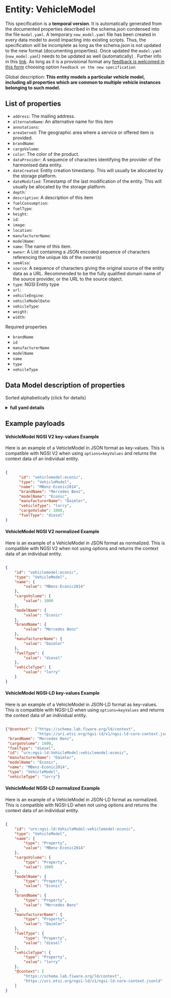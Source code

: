 Entity: VehicleModel  
====================  
This specification is a **temporal version**. It is automatically generated from the  documented properties described in the schema.json condensed into the file `model.yaml`. A temporary `new_model.yaml` file has been created in every data model to avoid impacting into existing scripts. Thus, the specification will be incomplete as long as the schema.json is not updated to the new format (documenting properties). Once updated the `model.yaml` (`new_model.yaml`) needs to be updated as well (automatically) . Further info in this [link](https://github.com/smart-data-models/data-models/blob/master/specs/warning_message_new_spec.md). As long as it is a provisional format any [feedback is welcomed in this form](https://smartdatamodels.org/index.php/submit-an-issue-2/) choosing option `Feedback on the new specification`  
Global description: **This entity models a particular vehicle model, including all properties which are common to multiple vehicle instances belonging to such model.**  

## List of properties  

- `address`: The mailing address.  - `alternateName`: An alternative name for this item  - `annotations`:   - `areaServed`: The geographic area where a service or offered item is provided.  - `brandName`:   - `cargoVolume`:   - `color`: The color of the product.  - `dataProvider`: A sequence of characters identifying the provider of the harmonised data entity.  - `dateCreated`: Entity creation timestamp. This will usually be allocated by the storage platform.  - `dateModified`: Timestamp of the last modification of the entity. This will usually be allocated by the storage platform.  - `depth`:   - `description`: A description of this item  - `fuelConsumption`:   - `fuelType`:   - `height`:   - `id`:   - `image`:   - `location`:   - `manufacturerName`:   - `modelName`:   - `name`: The name of this item.  - `owner`: A List containing a JSON encoded sequence of characters referencing the unique Ids of the owner(s)  - `seeAlso`:   - `source`: A sequence of characters giving the original source of the entity data as a URL. Recommended to be the fully qualified domain name of the source provider, or the URL to the source object.  - `type`: NGSI Entity type  - `url`:   - `vehicleEngine`:   - `vehicleModelDate`:   - `vehicleType`:   - `weight`:   - `width`:     
Required properties  
- `brandName`  - `id`  - `manufacturerName`  - `modelName`  - `name`  - `type`  - `vehicleType`  ## Data Model description of properties  
Sorted alphabetically (click for details)  
<details><summary><strong>full yaml details</strong></summary>    
```yaml  
VehicleModel:    
  description: 'This entity models a particular vehicle model, including all properties which are common to multiple vehicle instances belonging to such model.'    
  properties:    
    address:    
      description: 'The mailing address.'    
      properties:    
        addressCountry:    
          description: 'Property. The country. For example, Spain. Model:''https://schema.org/Text'''    
          type: string    
        addressLocality:    
          description: 'Property. The locality in which the street address is, and which is in the region. Model:''https://schema.org/Text'''    
          type: string    
        addressRegion:    
          description: 'Property. The region in which the locality is, and which is in the country. Model:''https://schema.org/Text'''    
          type: string    
        areaServed:    
          description: 'Property. The geographic area where a service or offered item is provided. Model:''https://schema.org/Text'''    
          type: string    
        postOfficeBoxNumber:    
          description: 'Property. The post office box number for PO box addresses. For example, Spain. Model:''https://schema.org/Text'''    
          type: string    
        postalCode:    
          description: 'Property. The postal code. For example, Spain. Model:''https://schema.org/Text'''    
          type: string    
        streetAddress:    
          description: 'Property. The street address. Model:''https://schema.org/Text'''    
          type: string    
      type: Property    
    alternateName:    
      description: 'An alternative name for this item'    
      type: Property    
    annotations:    
      description: 'Annotations about the item'    
      items:    
        type: string    
      type: Property    
      x-ngsi:    
        model: https://schema.org/Text    
    areaServed:    
      description: 'The geographic area where a service or offered item is provided'    
      type: Property    
      x-ngsi:    
        model: https://schema.org/Text    
    brandName:    
      description: 'Vehicle''s brand name'    
      type: Property    
      x-ngsi:    
        model: https://schema.org/brand.    
    cargoVolume:    
      description: 'The available volume for cargo or luggage. For automobiles, this is usually the trunk volume. If only a single value is provided (type Number) it will refer to the maximum volume.'    
      minimum: 0    
      type: Property    
      x-ngsi:    
        model: https://schema.org/cargoVolume    
        units: Liters    
    color:    
      description: 'The color of the product'    
      type: Property    
      x-ngsi:    
        model: https://schema.org/color    
    dataProvider:    
      description: 'A sequence of characters identifying the provider of the harmonised data entity.'    
      type: Property    
    dateCreated:    
      description: 'Entity creation timestamp. This will usually be allocated by the storage platform.'    
      format: date-time    
      type: Property    
    dateModified:    
      description: 'Timestamp of the last modification of the entity. This will usually be allocated by the storage platform.'    
      format: date-time    
      type: Property    
    depth:    
      description: 'Vehicle''s depth'    
      minimum: 0    
      type: Property    
      x-ngsi:    
        model: https://schema.org/depth.    
    description:    
      description: 'A description of this item'    
      type: Property    
    fuelConsumption:    
      description: 'The amount of fuel consumed for traveling a particular distance or temporal duration with the given vehicle (e.g. liters per 100 km)'    
      minimum: 0    
      type: Property    
      x-ngsi:    
        model: https://schema.org/fuelConsumption    
        units: 'liters per 100 kilometer'    
    fuelType:    
      description: 'The type of fuel suitable for the engine or engines of the vehicle. Enum:''autogas, biodiesel ethanol, cng, diesel, electric, gasoline, hybrid electric/diesel, hybrid electric/petrol, hydrogen, lpg, petrol, petrol(unleaded), petrol(leaded), other'''    
      enum:    
        - autogas    
        - biodiesel    
        - cng    
        - diesel    
        - electric    
        - ethanol    
        - gasoline    
        - 'hybrid electric/diesel'    
        - 'hybrid electric/petrol'    
        - hydrogen    
        - lpg    
        - petrol    
        - petrol(unleaded)    
        - petrol(leaded)    
        - other    
      type: Property    
      x-ngsi:    
        model: https://schema.org/DateTime    
    height:    
      description: 'Vehicle''s height'    
      minimum: 0    
      type: Property    
      x-ngsi:    
        model: https://schema.org/height.    
    id:    
      anyOf: &vehiclemodel_-_properties_-_owner_-_items_-_anyof    
        - description: 'Property. Identifier format of any NGSI entity'    
          maxLength: 256    
          minLength: 1    
          pattern: ^[\w\-\.\{\}\$\+\*\[\]`|~^@!,:\\]+$    
          type: string    
        - description: 'Property. Identifier format of any NGSI entity'    
          format: uri    
          type: string    
      description: 'Unique identifier of the entity'    
      type: Property    
    image:    
      description: 'An image of the item'    
      format: uri    
      type: Property    
      x-ngsi:    
        model: https://schema.org/URL    
    location:    
      $id: https://geojson.org/schema/Geometry.json    
      $schema: "http://json-schema.org/draft-07/schema#"    
      oneOf:    
        - properties:    
            bbox:    
              items:    
                type: number    
              minItems: 4    
              type: array    
            coordinates:    
              items:    
                type: number    
              minItems: 2    
              type: array    
            type:    
              enum:    
                - Point    
              type: string    
          required:    
            - type    
            - coordinates    
          title: 'GeoJSON Point'    
          type: object    
        - properties:    
            bbox:    
              items:    
                type: number    
              minItems: 4    
              type: array    
            coordinates:    
              items:    
                items:    
                  type: number    
                minItems: 2    
                type: array    
              minItems: 2    
              type: array    
            type:    
              enum:    
                - LineString    
              type: string    
          required:    
            - type    
            - coordinates    
          title: 'GeoJSON LineString'    
          type: object    
        - properties:    
            bbox:    
              items:    
                type: number    
              minItems: 4    
              type: array    
            coordinates:    
              items:    
                items:    
                  items:    
                    type: number    
                  minItems: 2    
                  type: array    
                minItems: 4    
                type: array    
              type: array    
            type:    
              enum:    
                - Polygon    
              type: string    
          required:    
            - type    
            - coordinates    
          title: 'GeoJSON Polygon'    
          type: object    
        - properties:    
            bbox:    
              items:    
                type: number    
              minItems: 4    
              type: array    
            coordinates:    
              items:    
                items:    
                  type: number    
                minItems: 2    
                type: array    
              type: array    
            type:    
              enum:    
                - MultiPoint    
              type: string    
          required:    
            - type    
            - coordinates    
          title: 'GeoJSON MultiPoint'    
          type: object    
        - properties:    
            bbox:    
              items:    
                type: number    
              minItems: 4    
              type: array    
            coordinates:    
              items:    
                items:    
                  items:    
                    type: number    
                  minItems: 2    
                  type: array    
                minItems: 2    
                type: array    
              type: array    
            type:    
              enum:    
                - MultiLineString    
              type: string    
          required:    
            - type    
            - coordinates    
          title: 'GeoJSON MultiLineString'    
          type: object    
        - properties:    
            bbox:    
              items:    
                type: number    
              minItems: 4    
              type: array    
            coordinates:    
              items:    
                items:    
                  items:    
                    items:    
                      type: number    
                    minItems: 2    
                    type: array    
                  minItems: 4    
                  type: array    
                type: array    
              type: array    
            type:    
              enum:    
                - MultiPolygon    
              type: string    
          required:    
            - type    
            - coordinates    
          title: 'GeoJSON MultiPolygon'    
          type: object    
      title: 'GeoJSON Geometry'    
    manufacturerName:    
      description: 'Vehicle''s manufacturer name'    
      type: Property    
      x-ngsi:    
        model: https://schema.org/Text.    
    modelName:    
      description: 'Vehicle''s model name'    
      type: Property    
      x-ngsi:    
        model: https://schema.org/model.    
    name:    
      description: 'The name of this item.'    
      type: Property    
    owner:    
      description: 'A List containing a JSON encoded sequence of characters referencing the unique Ids of the owner(s)'    
      items:    
        anyOf: *vehiclemodel_-_properties_-_owner_-_items_-_anyof    
        description: 'Property. Unique identifier of the entity'    
      type: Property    
    seeAlso:    
      description: 'list of uri pointing to additional resources about the item'    
      oneOf:    
        - items:    
            - format: uri    
              type: string    
          minItems: 1    
          type: array    
        - format: uri    
          type: string    
      type: Property    
    source:    
      description: 'A sequence of characters giving the original source of the entity data as a URL. Recommended to be the fully qualified domain name of the source provider, or the URL to the source object.'    
      type: Property    
    type:    
      description: 'NGSI Entity type. It has to be VehicleModel'    
      enum:    
        - VehicleModel    
      type: Property    
    url:    
      description: 'URL which provides a description of this vehicle model'    
      format: uri    
      type: Property    
      x-ngsi:    
        model: https://schema.org/URL.    
    vehicleEngine:    
      description: 'Information about the engine or engines of the vehicle'    
      type: Property    
      x-ngsi:    
        model: https://schema.org/vehicleEngine.    
    vehicleModelDate:    
      description: 'The release date of a vehicle model (often used to differentiate versions of the same make and model)'    
      format: date-time    
      type: Property    
      x-ngsi:    
        model: https://schema.org/vehicleModelDate.    
    vehicleType:    
      description: 'Type of vehicle from the point of view of its structural characteristics. This is different than the vehicle category . Enum:''agriculturalVehicle, anyVehicle, articulatedVehicle, bicycle, binTrolley, bus, car, caravan, carOrLightVehicle, carWithCaravan, carWithTrailer, cleaningTrolley, constructionOrMaintenanceVehicle, fourWheelDrive, highSidedVehicle, lorry, minibus, moped, motorcycle, motorcycleWithSideCar, motorscooter, sweepingMachine, tanker, threeWheeledVehicle, trailer, tram, twoWheeledVehicle, trolley, van, vehicleWithoutCatalyticConverter, vehicleWithCaravan, vehicleWithTrailer, withEvenNumberedRegistrationPlates, withOddNumberedRegistrationPlates, other''. The following values defined by _VehicleTypeEnum_ and _VehicleTypeEnum2_, [DATEX 2 version 2.3](http://d2docs.ndwcloud.nu/_static/umlmodel/v2.3/index.htm)'    
      enum:    
        - agriculturalVehicle    
        - bicycle    
        - binTrolley    
        - bus    
        - car    
        - caravan    
        - carWithCaravan    
        - carWithTrailer    
        - cleaningTrolley    
        - constructionOrMaintenanceVehicle    
        - lorry    
        - minibus    
        - moped    
        - motorcycle    
        - motorcycleWithSideCar    
        - motorscooter    
        - sweepingMachine    
        - tanker    
        - trailer    
        - tram    
        - van    
        - trolley    
      type: Property    
      x-ngsi:    
        model: https://schema.org/Text    
    weight:    
      description: 'Vehicle''s weigth'    
      minimum: 0    
      type: Property    
      x-ngsi:    
        model: https://schema.org/weigth.    
    width:    
      description: 'Vehicle''s width'    
      minimum: 0    
      type: Property    
      x-ngsi:    
        model: https://schema.org/width.    
  required:    
    - id    
    - name    
    - type    
    - vehicleType    
    - brandName    
    - modelName    
    - manufacturerName    
  type: object    
```  
</details>    
## Example payloads    
#### VehicleModel NGSI V2 key-values Example    
Here is an example of a VehicleModel in JSON format as key-values. This is compatible with NGSI V2 when  using `options=keyValues` and returns the context data of an individual entity.  
```json  
{  
      "id": "vehiclemodel:econic",  
      "type": "VehicleModel",  
      "name": "MBenz-Econic2014",  
      "brandName": "Mercedes Benz",  
      "modelName": "Econic",  
      "manufacturerName": "Daimler",  
      "vehicleType": "lorry",  
      "cargoVolume": 1000,  
      "fuelType": "diesel"  
}  
```  
#### VehicleModel NGSI V2 normalized Example    
Here is an example of a VehicleModel in JSON format as normalized. This is compatible with NGSI V2 when not using options and returns the context data of an individual entity.  
```json  
{  
    "id": "vehiclemodel:econic",  
    "type": "VehicleModel",  
    "name": {  
        "value": "MBenz-Econic2014"  
    },  
    "cargoVolume": {  
        "value": 1000  
    },   
    "modelName": {  
        "value": "Econic"  
    },   
    "brandName": {  
        "value": "Mercedes Benz"  
    },  
    "manufacturerName": {  
        "value": "Daimler"  
    },   
    "fuelType": {  
        "value": "diesel"  
    },   
    "vehicleType": {  
        "value": "lorry"  
    }  
}  
```  
#### VehicleModel NGSI-LD key-values Example    
Here is an example of a VehicleModel in JSON-LD format as key-values. This is compatible with NGSI-LD when  using `options=keyValues` and returns the context data of an individual entity.  
```json  
{"@context": ["https://schema.lab.fiware.org/ld/context",  
              "https://uri.etsi.org/ngsi-ld/v1/ngsi-ld-core-context.jsonld"],  
 "brandName": "Mercedes Benz",  
 "cargoVolume": 1000,  
 "fuelType": "diesel",  
 "id": "urn:ngsi-ld:VehicleModel:vehiclemodel:econic",  
 "manufacturerName": "Daimler",  
 "modelName": "Econic",  
 "name": "MBenz-Econic2014",  
 "type": "VehicleModel",  
 "vehicleType": "lorry"}  
```  
#### VehicleModel NGSI-LD normalized Example    
Here is an example of a VehicleModel in JSON-LD format as normalized. This is compatible with NGSI-LD when not using options and returns the context data of an individual entity.  
```json  
{  
    "id": "urn:ngsi-ld:VehicleModel:vehiclemodel:econic",  
    "type": "VehicleModel",  
    "name": {  
        "type": "Property",  
        "value": "MBenz-Econic2014"  
    },  
    "cargoVolume": {  
        "type": "Property",  
        "value": 1000  
    },  
    "modelName": {  
        "type": "Property",  
        "value": "Econic"  
    },  
    "brandName": {  
        "type": "Property",  
        "value": "Mercedes Benz"  
    },  
    "manufacturerName": {  
        "type": "Property",  
        "value": "Daimler"  
    },  
    "fuelType": {  
        "type": "Property",  
        "value": "diesel"  
    },  
    "vehicleType": {  
        "type": "Property",  
        "value": "lorry"  
    },  
    "@context": [  
        "https://schema.lab.fiware.org/ld/context",  
        "https://uri.etsi.org/ngsi-ld/v1/ngsi-ld-core-context.jsonld"  
    ]  
}  
```  
